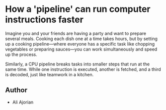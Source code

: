 # How a 'pipeline' can run computer instructions faster

Imagine you and your friends are having a party and want to prepare several meals. Cooking each dish one at a time takes hours, but by setting up a cooking pipeline—where everyone has a specific task like chopping vegetables or preparing sauces—you can work simultaneously and speed up the process.

Similarly, a CPU pipeline breaks tasks into smaller steps that run at the same time. While one instruction is executed, another is fetched, and a third is decoded, just like teamwork in a kitchen.


## Author
- Ali Ajorian

